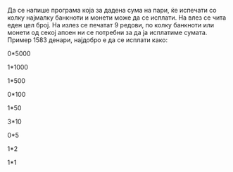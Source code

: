 Да се напише програма која за дадена сума на пари, ќе испечати со колку најмалку банкноти и монети може да се исплати. На влез се чита еден цел број. На излез се печатат 9 редови, по колку банкноти или монети од секој апоен ни се потребни за да ја исплатиме сумата. Пример 1583 денари, најдобро е да се исплати како:

0*5000

1*1000

1*500

0*100

1*50

3*10

0*5

1*2

1*1